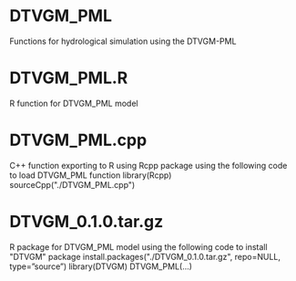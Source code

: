 # DTVGM_PML
Functions for hydrological simulation using the DTVGM-PML

# DTVGM_PML.R
R function for DTVGM_PML model

# DTVGM_PML.cpp
C++ function exporting to R using Rcpp package
using the following code to load DTVGM_PML function
  library(Rcpp)
  sourceCpp("./DTVGM_PML.cpp")

# DTVGM_0.1.0.tar.gz
R package for DTVGM_PML model
using the following code to install "DTVGM" package
  install.packages("./DTVGM_0.1.0.tar.gz", repo=NULL, type=”source”)
  library(DTVGM)
  DTVGM_PML(...)
